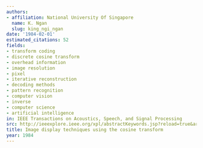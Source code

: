 ```yaml
---
authors:
- affiliation: National University Of Singapore
  name: K. Ngan
  slug: king_ngi_ngan
date: '1984-02-01'
estimated_citations: 52
fields:
- transform coding
- discrete cosine transform
- overhead information
- image resolution
- pixel
- iterative reconstruction
- decoding methods
- pattern recognition
- computer vision
- inverse
- computer science
- artificial intelligence
in: IEEE Transactions on Acoustics, Speech, and Signal Processing
src: http://ieeexplore.ieee.org/xpl/abstractKeywords.jsp?reload=true&arnumber=1164293&sortType%3Dasc_p_Sequence%26filter%3DAND%28p_IS_Number%3A26182%29
title: Image display techniques using the cosine transform
year: 1984
---
```

